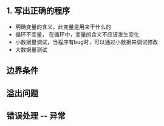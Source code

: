 
## 1. 写出正确的程序

- 明确变量的含义，此变量是用来干什么的
- 循环不变量， 在循环中，变量的含义不应该发生变化
- 小数据量调试，当程序有bug时，可以通过小数据来调试修改
- 大数据量测试


## 边界条件



## 溢出问题



## 错误处理 -- 异常



